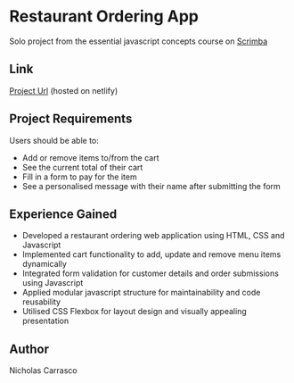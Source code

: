 # Restaurant Ordering App
Solo project from the essential javascript concepts course on [Scrimba](https://scrimba.com/home)

## Link
[Project Url](sprightly-chaja-b88f3a.netlify.app) (hosted on netlify)

## Project Requirements

Users should be able to: 
* Add or remove items to/from the cart
* See the current total of their cart
* Fill in a form to pay for the item
* See a personalised message with their name after submitting the form

## Experience Gained
* Developed a restaurant ordering web application using HTML, CSS and Javascript
* Implemented cart functionality to add, update and remove menu items dynamically
* Integrated form validation for customer details and order submissions using Javascript
* Applied modular javascript structure for maintainability and code reusability 
* Utilised CSS Flexbox for layout design and visually appealing presentation

## Author
Nicholas Carrasco
